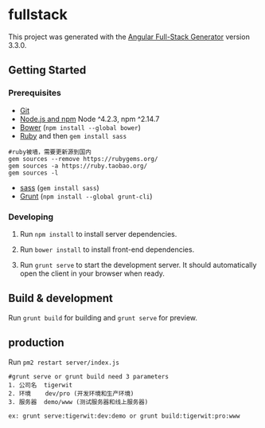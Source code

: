 # fullstack


This project was generated with the [Angular Full-Stack Generator](https://github.com/DaftMonk/generator-angular-fullstack) version 3.3.0.

## Getting Started

### Prerequisites

- [Git](https://git-scm.com/)
- [Node.js and npm](nodejs.org) Node ^4.2.3, npm ^2.14.7
- [Bower](bower.io) (`npm install --global bower`)
- [Ruby](https://www.ruby-lang.org) and then `gem install sass`  
```
#ruby被墙，需要更新源到国内
gem sources --remove https://rubygems.org/
gem sources -a https://ruby.taobao.org/
gem sources -l
```
- [sass](http://sass-lang.com/install) (`gem install sass`)
- [Grunt](http://gruntjs.com/) (`npm install --global grunt-cli`)

### Developing

1. Run `npm install` to install server dependencies.

2. Run `bower install` to install front-end dependencies.

3. Run `grunt serve` to start the development server. It should automatically open the client in your browser when ready.

## Build & development

Run `grunt build` for building and `grunt serve` for preview.
## production
Run `pm2 restart server/index.js`

```
#grunt serve or grunt build need 3 parameters
1. 公司名  tigerwit
2. 环境    dev/pro (开发环境和生产环境)
3. 服务器  demo/www (测试服务器和线上服务器)

ex: grunt serve:tigerwit:dev:demo or grunt build:tigerwit:pro:www
```
